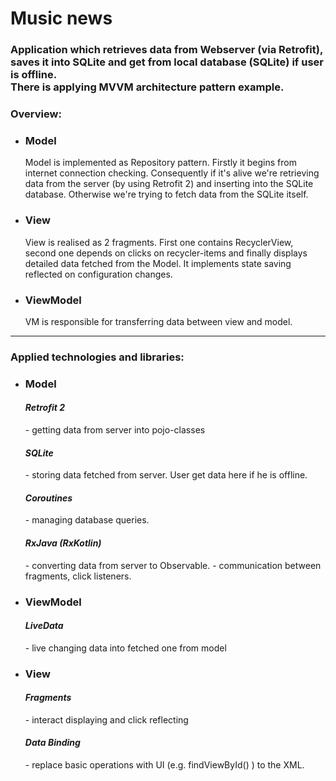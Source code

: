 # Music news
<h3>Application which retrieves data from Webserver (via Retrofit), saves it into SQLite and get from local database (SQLite) if user is offline. <br/>
There is applying MVVM architecture pattern example. </h3>
<h3>Overview: </h3>
<ul>
<li><h3>Model</h3>
Model is implemented as Repository pattern. Firstly it begins from internet connection checking. Consequently if it's alive we're retrieving data from the server (by using Retrofit 2) and inserting into the SQLite database. Otherwise we're trying to fetch data from the SQLite itself.
</li>
<li><h3>View</h3>
View is realised as 2 fragments. First one contains RecyclerView, second one depends on clicks on recycler-items and finally displays detailed data fetched from the Model.
It implements state saving reflected on configuration changes.
</li>
<li><h3>ViewModel</h3>
VM is responsible for transferring data between view and model.
</li>
</ul>
<hr/>

<h3> Applied technologies and libraries: </h3>
<ul>
<li><h3>Model</h3>

<h4><i>Retrofit 2</i></h4> - getting data from server into pojo-classes
<h4><i>SQLite</i></h4> - storing data fetched from server. User get data here if he is offline.
<h4><i>Coroutines</i></h4> - managing database queries. 
<h4><i>RxJava (RxKotlin)</i></h4>
   - converting data from server to Observable. 
   - communication between fragments, click listeners.
</li>	 
<li><h3>ViewModel</h3>
<h4><i>LiveData</i></h4> - live changing data into fetched one from model
</li>

<li><h3>View</h3>
<h4><i>Fragments</i></h4> - interact displaying and click reflecting
<h4><i>Data Binding</i></h4>
   - replace basic operations with UI (e.g. findViewById() ) to the XML.
</li>
</ul>
